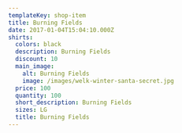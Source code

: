 ```yaml
---
templateKey: shop-item
title: Burning Fields
date: 2017-01-04T15:04:10.000Z
shirts:
  colors: black
  description: Burning Fields
  discount: 10
  main_image:
    alt: Burning Fields
    image: /images/welk-winter-santa-secret.jpg
  price: 100
  quantity: 100
  short_description: Burning Fields
  sizes: LG
  title: Burning Fields
---
```


